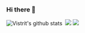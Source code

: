 ### Hi there 👋

<!--
**VistritPandey/VistritPandey** is a ✨ _special_ ✨ repository because its `README.md` (this file) appears on your GitHub profile.

Here are some ideas to get you started:

- 🔭 I’m currently working as IT Manager at Veecon India Pvt LTD
- 🌱 I’m currently learning JS and React
- 👯 I’m looking to collaborate on App developement
- 🤔 I’m looking for help with ...
- 💬 Ask me about python and java
- 📫 How to reach me: ...
- 😄 Pronouns: ...
- ⚡ Fun fact: I like playing shooter games.
--> 
![Vistrit's github stats](https://github-readme-stats.vercel.app/api?username=VistritPandey)
![<img src="https://img.shields.io/badge/twitter-%231DA1F2.svg?&style=for-the-badge&logo=twitter&logoColor=white" />](https://twitter.com/VistritPandey)  [<img src="https://img.shields.io/badge/linkedin-%230077B5.svg?&style=for-the-badge&logo=linkedin&logoColor=white" />](https://www.linkedin.com/in/VistritPandey/) [<img src = "https://img.shields.io/badge/instagram-%23E4405F.svg?&style=for-the-badge&logo=instagram&logoColor=white">](https://www.instagram.com/iamvistrit/)
